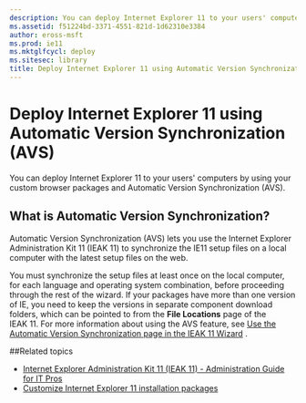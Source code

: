 ```yaml
---
description: You can deploy Internet Explorer 11 to your users' computers by using your custom browser packages and Automatic Version Synchronization (AVS).
ms.assetid: f51224bd-3371-4551-821d-1d62310e3384
author: eross-msft
ms.prod: ie11
ms.mktglfcycl: deploy
ms.sitesec: library
title: Deploy Internet Explorer 11 using Automatic Version Synchronization (AVS) (Internet Explorer 11 for IT Pros)
---
```

# Deploy Internet Explorer 11 using Automatic Version Synchronization (AVS)
You can deploy Internet Explorer 11 to your users' computers by using your custom browser packages and Automatic Version Synchronization (AVS).

## What is Automatic Version Synchronization?
Automatic Version Synchronization (AVS) lets you use the Internet Explorer Administration Kit 11 (IEAK 11) to synchronize the IE11 setup files on a local computer with the latest setup files on the web.

You must synchronize the setup files at least once on the local computer, for each language and operating system combination, before proceeding through the rest of the wizard. If your packages have more than one version of IE, you need to keep the versions in separate component download folders, which can be pointed to from the **File Locations** page of the IEAK 11. For more information about using the AVS feature, see [Use the Automatic Version Synchronization page in the IEAK 11 Wizard](../ie11-ieak/auto-version-sync-ieak11-wizard.md)
.

##Related topics
- [Internet Explorer Administration Kit 11 (IEAK 11) - Administration Guide for IT Pros](../ie11-ieak/index.md)
- [Customize Internet Explorer 11 installation packages](customize-ie11-install-packages.md)


 

 



